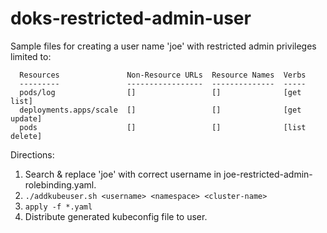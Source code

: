 # doks-restricted-admin-user
Sample files for creating a user name 'joe' with restricted admin privileges limited to:
```
  Resources               Non-Resource URLs  Resource Names  Verbs
  ---------               -----------------  --------------  -----
  pods/log                []                 []              [get list]
  deployments.apps/scale  []                 []              [get update]
  pods                    []                 []              [list delete]
```

Directions:
1. Search & replace 'joe' with correct username in joe-restricted-admin-rolebinding.yaml.
2. `./addkubeuser.sh <username> <namespace> <cluster-name>`
3. `apply -f *.yaml`
4. Distribute generated kubeconfig file to user.
